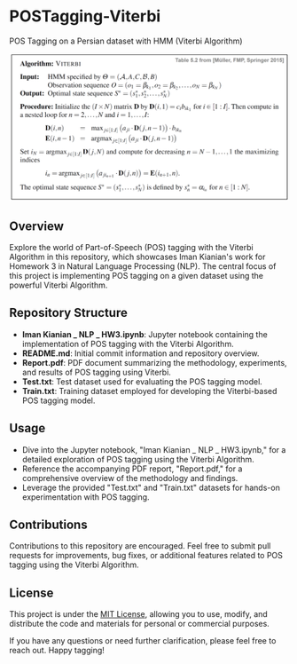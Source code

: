 # POSTagging-Viterbi
POS Tagging on a Persian dataset with HMM (Viterbi Algorithm)

![](./Viterbi.png)

## Overview

Explore the world of Part-of-Speech (POS) tagging with the Viterbi Algorithm in this repository, which showcases Iman Kianian's work for Homework 3 in Natural Language Processing (NLP). The central focus of this project is implementing POS tagging on a given dataset using the powerful Viterbi Algorithm.

## Repository Structure

- **Iman Kianian _ NLP _ HW3.ipynb**: Jupyter notebook containing the implementation of POS tagging with the Viterbi Algorithm.
- **README.md**: Initial commit information and repository overview.
- **Report.pdf**: PDF document summarizing the methodology, experiments, and results of POS tagging using Viterbi.
- **Test.txt**: Test dataset used for evaluating the POS tagging model.
- **Train.txt**: Training dataset employed for developing the Viterbi-based POS tagging model.

## Usage

- Dive into the Jupyter notebook, "Iman Kianian _ NLP _ HW3.ipynb," for a detailed exploration of POS tagging using the Viterbi Algorithm.
- Reference the accompanying PDF report, "Report.pdf," for a comprehensive overview of the methodology and findings.
- Leverage the provided "Test.txt" and "Train.txt" datasets for hands-on experimentation with POS tagging.

## Contributions

Contributions to this repository are encouraged. Feel free to submit pull requests for improvements, bug fixes, or additional features related to POS tagging using the Viterbi Algorithm.

## License

This project is under the [MIT License](LICENSE), allowing you to use, modify, and distribute the code and materials for personal or commercial purposes.

If you have any questions or need further clarification, please feel free to reach out. Happy tagging!
